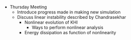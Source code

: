 - Thursday Meeting
	- Introduce progress made in making new simulation
	- Discuss linear instability described by Chandrasekhar
		- Nonlinear evolution of KHI
			- Ways to perform nonlinear analysis
		- Energy dissipation as function of nonlinearity